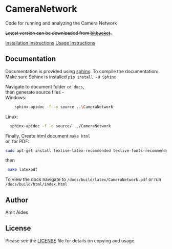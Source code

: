 CameraNetwork
=============

Code for running and analyzing the Camera Network

~~Latest version can be downloaded from [bitbucket](http://bitbucket.org/amitibo/CameraNetwork_git).~~

[Installation Instructions](docs/source/install.rst)
[Usage Instructions](docs/source/usage.rst)

Documentation
-------------

Documentation is provided using [sphinx](http://www.sphinx-doc.org/).
To compile the documentation:<br />
Make sure Sphinx is installed `pip install -U Sphinx`

Navigate to document folder `cd docs`,<br />
then generate source files - <br />
Windows:
 ```sh
     sphinx-apidoc -f -o source ..\CameraNetwork
 ```
 Linux:
  ```sh
    sphinx-apidoc -f -o source/ ../CameraNetwork
 ```
 Finally, Create html document `make html` <br />
 or, for PDF:
  ```sh
  sudo apt-get install texlive-latex-recommended texlive-fonts-recommended texlive-latex-extra latexmk texlive-luatex texlive-xetex
  ```
  then
```sh
 make latexpdf
```
To view the docs navigate to `/docs/build/latex/CameraNetwork.pdf` or run `/docs/build/html/index.html`

Author
------

Amit Aides

License
-------

Please see the [LICENSE](LICENSE.md) file for details on copying and usage.
